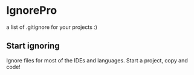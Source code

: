 # IgnorePro
a list of .gitignore for your projects :)

## Start ignoring
Ignore files for most of the IDEs and languages. Start a project, copy and code!  
